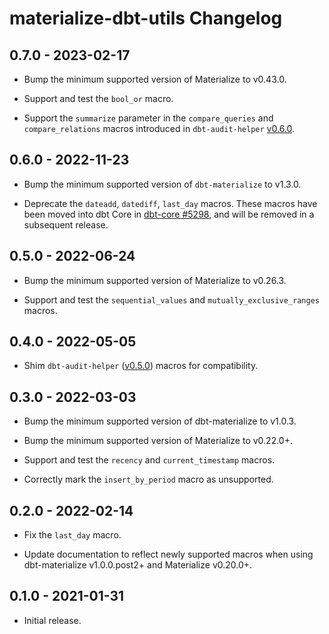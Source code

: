 # materialize-dbt-utils Changelog

## 0.7.0 - 2023-02-17

* Bump the minimum supported version of Materialize to v0.43.0.

* Support and test the `bool_or` macro.

* Support the `summarize` parameter in the `compare_queries` and
  `compare_relations` macros introduced in `dbt-audit-helper` [v0.6.0](https://github.com/dbt-labs/dbt-audit-helper/releases/tag/0.6.0).

## 0.6.0 - 2022-11-23

* Bump the minimum supported version of `dbt-materialize` to v1.3.0.

* Deprecate the `dateadd`, `datediff`, `last_day` macros. These macros have been
  moved into dbt Core in [dbt-core #5298](https://github.com/dbt-labs/dbt-core/pull/5298),
  and will be removed in a subsequent release.

## 0.5.0 - 2022-06-24

* Bump the minimum supported version of Materialize to v0.26.3.

* Support and test the `sequential_values` and `mutually_exclusive_ranges`
  macros.

## 0.4.0 - 2022-05-05

* Shim `dbt-audit-helper` ([v0.5.0](https://github.com/dbt-labs/dbt-audit-helper/releases/tag/0.5.0)) macros for
  compatibility.

## 0.3.0 - 2022-03-03

* Bump the minimum supported version of dbt-materialize to v1.0.3.

* Bump the minimum supported version of Materialize to v0.22.0+.

* Support and test the `recency` and `current_timestamp` macros.

* Correctly mark the `insert_by_period` macro as unsupported.

## 0.2.0 - 2022-02-14

* Fix the `last_day` macro.

* Update documentation to reflect newly supported macros when using
  dbt-materialize v1.0.0.post2+ and Materialize v0.20.0+.

## 0.1.0 - 2021-01-31

* Initial release.
